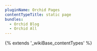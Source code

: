 ```yaml
---
pluginName: Orchid Pages
contentTypeTitle: static page
bundles:
  - Orchid Blog
  - Orchid All
---
```


{% extends '_wikiBase_contentTypes' %}
